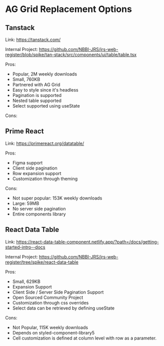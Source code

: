 # AG Grid Replacement Options

## Tanstack
Link: https://tanstack.com/

Internal Project: https://github.com/NBBI-JRS/jrs-web-register/blob/spike/tan-stack/src/components/ui/table/table.tsx

Pros:
- Popular, 2M weekly downloads
- Small, 760KB
- Partnered with AG Grid
- Easy to style since it's headless
- Pagination is supported
- Nested table supported
- Select supported using useState

Cons:


## Prime React
Link: https://primereact.org/datatable/

Pros:
- Figma support
- Client side pagination
- Row expansion support
- Customization through theming

Cons:
- Not super popular: 153K weekly downloads
- Large: 59MB
- No server side pagination
- Entire components library

## React Data Table
Link: https://react-data-table-component.netlify.app/?path=/docs/getting-started-intro--docs

Internal Project: https://github.com/NBBI-JRS/jrs-web-register/tree/spike/react-data-table

Pros:
- Small, 629KB
- Expansion Support
- Client Side / Server Side Pagination Support
- Open Sourced Community Project
- Customization through css overrides
- Select data can be retrieved by defining useState

Cons:
- Not Popular, 115K weekly downloads
- Depends on styled-component-library5
- Cell customization is defined at column level with row as a parameter.

